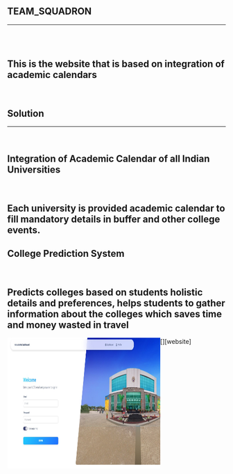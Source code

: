 ## TEAM_SQUADRON
<hr>
<br>
<br>

## This is the website that is based on integration of academic calendars
<br>

## Solution 
<hr>
<br>

## Integration of Academic Calendar of all Indian Universities
<br>

## Each university is provided academic calendar to fill mandatory details in buffer and other college events.

## College Prediction System
<br>

## Predicts colleges based on students holistic details and preferences, helps students to gather information about the colleges which saves time and money wasted in travel

[<img align="left" alt="landing_page.jpeg" width="70%" height="300px" src="landing_page.jpeg" />][website]








